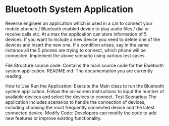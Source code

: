 # Bluetooth System Application

Reverse engineer an application which is used in a car to connect your mobile phone's / Bluetooth enabled device to play audio files / dial or receive calls etc. At a max the application can store information of 5 devices. If you want to include a new device you need to delete one of the devices and insert the new one. If a condition arises, say in the same instance all the 5 phones are trying to connect, which phone will be connected. Implement the above scenario using various test cases.  

File Structure
  source code: Contains the main source code for the Bluetooth system application.
  README.md: The documentation you are currently reading.


How to Use
  Run the Application:
    Execute the Main class to run the Bluetooth system application.
    Follow the on-screen instructions to input the number of available devices and select the devices to connect.
  Test Scenarios:
    The application includes scenarios to handle the connection of devices, including choosing the most frequently connected device and the latest connected device.
  Modify Code:
    Developers can modify the code to add new features or improve existing functionality.
